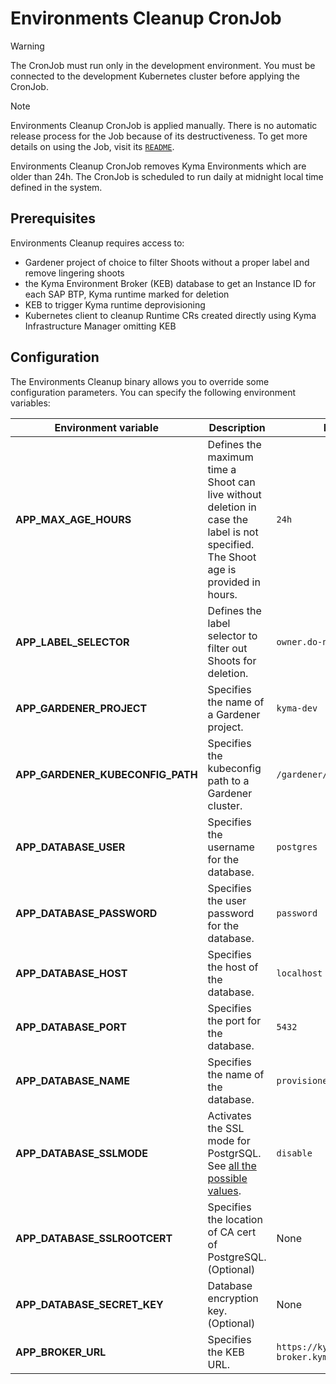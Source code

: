 # Environments Cleanup CronJob

> [!WARNING]
> The CronJob must run only in the development environment. You must be connected to the development Kubernetes cluster before applying the CronJob.

> [!NOTE]
> Environments Cleanup CronJob is applied manually. There is no automatic release process for the Job because of its destructiveness. To get more details on using the Job, visit its [`README`](../../utils/kyma-environments-cleanup-job/README.md).

Environments Cleanup CronJob removes Kyma Environments which are older than 24h. The CronJob is scheduled to run daily at midnight local time defined in the system.

## Prerequisites

Environments Cleanup requires access to:

* Gardener project of choice to filter Shoots without a proper label and remove lingering shoots
* the Kyma Environment Broker (KEB) database to get an Instance ID for each SAP BTP, Kyma runtime marked for deletion
* KEB to trigger Kyma runtime deprovisioning
* Kubernetes client to cleanup Runtime CRs created directly using Kyma Infrastructure Manager omitting KEB

## Configuration

The Environments Cleanup binary allows you to override some configuration parameters. You can specify the following environment variables:

| Environment variable | Description | Default value |
|---|---|---|
| **APP_MAX_AGE_HOURS** | Defines the maximum time a Shoot can live without deletion in case the label is not specified. The Shoot age is provided in hours. | `24h` |
| **APP_LABEL_SELECTOR** | Defines the label selector to filter out Shoots for deletion. | `owner.do-not-delete!=true` |
| **APP_GARDENER_PROJECT** | Specifies the name of a Gardener project. | `kyma-dev` |
| **APP_GARDENER_KUBECONFIG_PATH**  | Specifies the kubeconfig path to a Gardener cluster.  | `/gardener/kubeconfig/kubeconfig`  |
| **APP_DATABASE_USER** | Specifies the username for the database. | `postgres` |
| **APP_DATABASE_PASSWORD** | Specifies the user password for the database. | `password` |
| **APP_DATABASE_HOST** | Specifies the host of the database. | `localhost` |
| **APP_DATABASE_PORT** | Specifies the port for the database. | `5432` |
| **APP_DATABASE_NAME** | Specifies the name of the database. | `provisioner` |
| **APP_DATABASE_SSLMODE** | Activates the SSL mode for PostgrSQL. See [all the possible values](https://www.postgresql.org/docs/9.1/libpq-ssl.html).  | `disable`|
| **APP_DATABASE_SSLROOTCERT** | Specifies the location of CA cert of PostgreSQL. (Optional)  | None |
| **APP_DATABASE_SECRET_KEY** | Database encryption key. (Optional) | None |
| **APP_BROKER_URL**  | Specifies the KEB URL. | `https://kyma-env-broker.kyma.local` |
